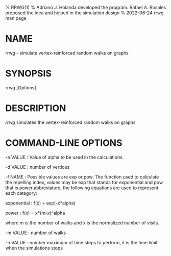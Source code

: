 % RRWG(1)
% Adriano J. Holanda developed the program. Rafael A. Rosales proposed the idea and helped in the simulation design
% 2022-06-24 rrwg man page

# NAME

rrwg - simulate vertex-reinforced random walks on graphs

# SYNOPSIS

rrwg [Options] 

# DESCRIPTION

*rrwg* simulates the vertex-reinforced random walks on graphs

# COMMAND-LINE OPTIONS 
-a VALUE
: Value of alpha to be used in the calculations.

-d VALUE
: number of vertices

-f NAME
: Possible values are exp or pow.  The function used to
calculate the repelling index, values may be exp that stands for
exponential and pow that is power abbreviature, the following
equations are used to represent each category:

exponential
: f(x) =  exp(-x*alpha)

power
: f(x) =  x*(m-x)^alpha

where m is the number of walks and x is the normalized number of visits.

-m VALUE
: number of walks

-n VALUE
: number maximum of time steps to perform, it is the time limit when the simulations stops


